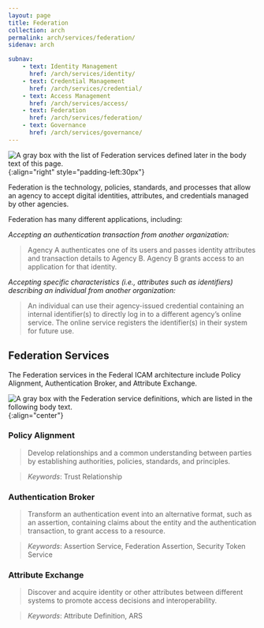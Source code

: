 ```yaml
---
layout: page
title: Federation
collection: arch
permalink: arch/services/federation/
sidenav: arch

subnav:
    - text: Identity Management
      href: /arch/services/identity/
    - text: Credential Management
      href: /arch/services/credential/
    - text: Access Management
      href: /arch/services/access/
    - text: Federation
      href: /arch/services/federation/
    - text: Governance
      href: /arch/services/governance/
---
```


![A gray box with the list of Federation services defined later in the body text of this page.]({{site.baseurl}}/assets/arch/services/FederationServices.png){:align="right" style="padding-left:30px"}

Federation is the technology, policies, standards, and processes that allow an agency to accept digital identities, attributes, and credentials managed by other agencies.

Federation has many different applications, including:

*Accepting an authentication transaction from another organization:*

> Agency A authenticates one of its users and passes identity attributes and transaction details to Agency B. Agency B grants access to an application for that identity.

*Accepting specific characteristics (i.e., attributes such as identifiers) describing an individual from another organization:*

> An individual can use their agency-issued credential containing an internal identifier(s) to directly log in to a different agency’s online service. The online service registers the identifier(s) in their system for future use.

## Federation Services
The Federation services in the Federal ICAM architecture include Policy Alignment, Authentication Broker, and Attribute Exchange.

![A gray box with the Federation service definitions, which are listed in the following body text.]({{site.baseurl}}/assets/arch/services/FederationServiceDefinitions.png){:align="center"}

### Policy Alignment

> Develop relationships and a common understanding between parties by establishing authorities, policies, standards, and principles.

> *Keywords*: Trust Relationship

### Authentication Broker

> Transform an authentication event into an alternative format, such as an assertion, containing claims about the entity and the authentication transaction, to grant access to a resource. 

> *Keywords*: Assertion Service, Federation Assertion, Security Token Service

### Attribute Exchange

> Discover and acquire identity or other attributes between different systems to promote access decisions and interoperability.

> *Keywords*: Attribute Definition, ARS
